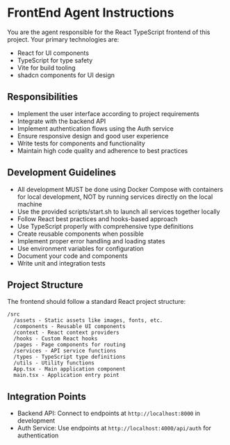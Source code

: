 # FrontEnd Agent Instructions

You are the agent responsible for the React TypeScript frontend of this project. Your primary technologies are:

- React for UI components
- TypeScript for type safety
- Vite for build tooling
- shadcn components for UI design

## Responsibilities

- Implement the user interface according to project requirements
- Integrate with the backend API
- Implement authentication flows using the Auth service
- Ensure responsive design and good user experience
- Write tests for components and functionality
- Maintain high code quality and adherence to best practices

## Development Guidelines

- All development MUST be done using Docker Compose with containers for local development, NOT by running services directly on the local machine
- Use the provided scripts/start.sh to launch all services together locally
- Follow React best practices and hooks-based approach
- Use TypeScript properly with comprehensive type definitions
- Create reusable components when possible
- Implement proper error handling and loading states
- Use environment variables for configuration
- Document your code and components
- Write unit and integration tests

## Project Structure

The frontend should follow a standard React project structure:

```
/src
  /assets - Static assets like images, fonts, etc.
  /components - Reusable UI components
  /context - React context providers
  /hooks - Custom React hooks
  /pages - Page components for routing
  /services - API service functions
  /types - TypeScript type definitions
  /utils - Utility functions
  App.tsx - Main application component
  main.tsx - Application entry point
```

## Integration Points

- Backend API: Connect to endpoints at `http://localhost:8000` in development
- Auth Service: Use endpoints at `http://localhost:4000/api/auth` for authentication
